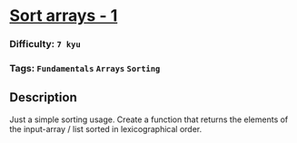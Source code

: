 # [Sort arrays - 1](https://www.codewars.com/kata/51f41b98e8f176e70d0002a8)

### Difficulty: `7 kyu`

### Tags: `Fundamentals` `Arrays` `Sorting`

## Description

Just a simple sorting usage. Create a function that returns the elements of the input-array / list sorted in lexicographical order.
